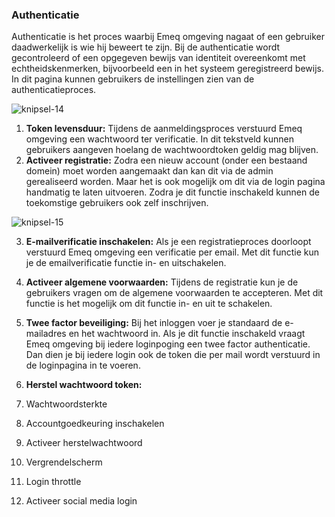 ### Authenticatie

Authenticatie is het proces waarbij Emeq omgeving nagaat of een gebruiker daadwerkelijk is wie hij beweert te zijn. Bij de authenticatie wordt gecontroleerd of een opgegeven bewijs van identiteit overeenkomt met echtheidskenmerken, bijvoorbeeld een in het systeem geregistreerd bewijs. In dit pagina kunnen gebruikers de instellingen zien van de authenticatieproces.

![knipsel-14](https://user-images.githubusercontent.com/95087870/148027005-17dffc7b-6929-43c7-8a0f-b09a6ea6dbfb.PNG)

1. **Token levensduur:** Tijdens de aanmeldingsproces verstuurd Emeq omgeving een wachtwoord ter verificatie. In dit tekstveld kunnen gebruikers aangeven hoelang de wachtwoordtoken geldig mag blijven.
2. **Activeer registratie:** Zodra een nieuw account (onder een bestaand domein) moet worden aangemaakt dan kan dit via de admin gerealiseerd worden. Maar het is ook mogelijk om dit via de login pagina handmatig te laten uitvoeren. Zodra je dit functie inschakeld kunnen de toekomstige gebruikers ook zelf inschrijven. 

![knipsel-15](https://user-images.githubusercontent.com/95087870/148030879-a7721d73-3628-450c-aeca-63f7c2681754.PNG)

3. **E-mailverificatie inschakelen:** Als je een registratieproces doorloopt verstuurd Emeq omgeving een verificatie per email. Met dit functie kun je de emailverificatie functie in- en uitschakelen.

4. **Activeer algemene voorwaarden:** Tijdens de registratie kun je de gebruikers vragen om de algemene voorwaarden te accepteren. Met dit functie is het mogelijk om dit functie in- en uit te schakelen.
5. **Twee factor beveiliging:** Bij het inloggen voer je standaard de e-mailadres en het wachtwoord in. Als je dit functie inschakeld vraagt Emeq omgeving bij iedere loginpoging een twee factor authenticatie. Dan dien je bij iedere login ook de token die per mail wordt verstuurd in de loginpagina in te voeren.
6. **Herstel wachtwoord token:** 
7. Wachtwoordsterkte
8. Accountgoedkeuring inschakelen
9. Activeer herstelwachtwoord
10. Vergrendelscherm
11. Login throttle
12. Activeer social media login
